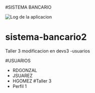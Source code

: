 #SISTEMA BANCARIO

![Log de la aplicacion](og.PNG)
# sistema-bancario2
Taller 3
modificacion en devs3
-usuarios 

#USUARIOS
- RDGONZAL
- JSUAREZ
- HGOMEZ
#Taller 3
- Perfil 1
